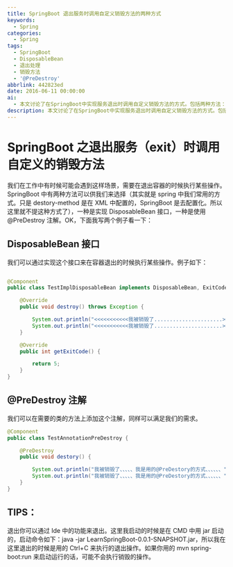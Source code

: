 ```yaml
---
title: SpringBoot 退出服务时调用自定义销毁方法的两种方式
keywords:
  - Spring
categories:
  - Spring
tags:
  - SpringBoot
  - DisposableBean
  - 退出处理
  - 销毁方法
  - '@PreDestroy'
abbrlink: 442823ed
date: 2016-06-11 00:00:00
ai:
  - 本文讨论了在SpringBoot中实现服务退出时调用自定义销毁方法的方式。包括两种方法：通过实现DisposableBean接口和使用@PreDestroy注解。文章详细介绍了这两种方法的应用实例，并给出了如何在容器退出时执行特定操作的代码示例。
description: 本文讨论了在SpringBoot中实现服务退出时调用自定义销毁方法的方式。包括两种方法：通过实现DisposableBean接口和使用@PreDestroy注解。文章详细介绍了这两种方法的应用实例，并给出了如何在容器退出时执行特定操作的代码示例。
---
```


# SpringBoot 之退出服务（exit）时调用自定义的销毁方法

我们在工作中有时候可能会遇到这样场景，需要在退出容器的时候执行某些操作。SpringBoot 中有两种方法可以供我们来选择（其实就是 spring 中我们常用的方式。只是 destory-method 是在 XML 中配置的，SpringBoot 是去配置化。所以这里就不提这种方式了），一种是实现 DisposableBean 接口，一种是使用@PreDestroy 注解。OK，下面我写两个例子看一下：

## DisposableBean 接口

我们可以通过实现这个接口来在容器退出的时候执行某些操作。例子如下：

```java

@Component
public class TestImplDisposableBean implements DisposableBean, ExitCodeGenerator {

    @Override
    public void destroy() throws Exception {

        System.out.println("<<<<<<<<<<<我被销毁了......................>>>>>>>>>>>>>>>");
        System.out.println("<<<<<<<<<<<我被销毁了......................>>>>>>>>>>>>>>>");
    }

    @Override
    public int getExitCode() {

        return 5;
    }
}

```

## @PreDestroy 注解

我们可以在需要的类的方法上添加这个注解，同样可以满足我们的需求。

```java
@Component
public class TestAnnotationPreDestroy {

    @PreDestroy
    public void destory() {

        System.out.println("我被销毁了、、、、、我是用的@PreDestory的方式、、、、、、");
        System.out.println("我被销毁了、、、、、我是用的@PreDestory的方式、、、、、、");
    }
}

```

## TIPS：

退出你可以通过 Ide 中的功能来退出。这里我启动的时候是在 CMD 中用 jar 启动的，启动命令如下：java -jar LearnSpringBoot-0.0.1-SNAPSHOT.jar，所以我在这里退出的时候是用的 Ctrl+C 来执行的退出操作。如果你用的 mvn spring-boot:run 来启动运行的话，可能不会执行销毁的操作。
